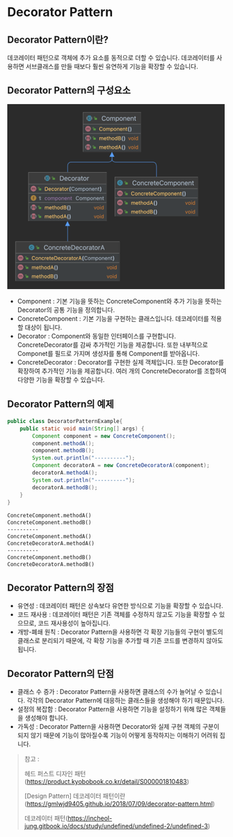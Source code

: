 # Decorator Pattern

## Decorator Pattern이란?

데코레이터 패턴으로 객체에 추가 요소를 동적으로 더할 수 있습니다. 데코레이터를 사용하면 서브클래스를 만들 때보다 훨씬 유연하게 기능을 확장할 수 있습니다.

## Decorator Pattern의 구성요소

<img src="img/DecoratorPattern.png" width="500">

* Component : 기본 기능을 뜻하는 ConcreteComponent와 추가 기능을 뜻하는 Decorator의 공통 기능을 정의합니다.
* ConcreteComponent : 기본 기능을 구현하는 클래스입니다. 데코레이터를 적용할 대상이 됩니다.
* Decorator : Component와 동일한 인터페이스를 구현합니다. ConcreteDecorator를 감싸 추가적인 기능을 제공합니다. 또한 내부적으로 Componet를 필드로 가지며 생성자를 통해 Component를 받아옵니다.
* ConcreteDecorator : Decorator를 구현한 실제 객체입니다. 또한 Decorator를 확장하여 추가적인 기능을 제공합니다. 여러 개의 ConcreteDecorator를 조합하여 다양한 기능을 확장할 수 있습니다.

## Decorator Pattern의 예제

~~~java
public class DecoratorPatternExample{
    public static void main(String[] args) {
        Component component = new ConcreteComponent();
        component.methodA();
        component.methodB();
        System.out.println("----------");
        Component decoratorA = new ConcreteDecoratorA(component);
        decoratorA.methodA();
        System.out.println("----------");
        decoratorA.methodB();
    }
}
~~~
~~~
ConcreteComponent.methodA()
ConcreteComponent.methodB()
----------
ConcreteComponent.methodA()
ConcreteDecoratorA.methodA()
----------
ConcreteComponent.methodB()
ConcreteDecoratorA.methodB()
~~~

## Decorator Pattern의 장점

* 유연성 : 데코레이터 패턴은 상속보다 유연한 방식으로 기능을 확장할 수 있습니다.
* 코드 재사용 : 데코레이터 패턴은 기존 객체를 수정하지 않고도 기능을 확장할 수 있으므로, 코드 재사용성이 높아집니다.
* 개방-폐쇄 원칙 : Decorator Pattern을 사용하면 각 확장 기능들의 구현이 별도의 클래스로 분리되기 때문에, 각 확장 기능을 추가할 때 기존 코드를 변경하지 않아도 됩니다.

## Decorator Pattern의 단점

* 클래스 수 증가 : Decorator Pattern을 사용하면 클래스의 수가 늘어날 수 있습니다. 각각의 Decorator Pattern에 대응하는 클래스들을 생성해야 하기 때문입니다.
* 설정의 복잡함 : Decorator Pattern을 사용하면 기능을 설정하기 위해 많은 객체들을 생성해야 합니다.
* 가독성 : Decorator Pattern을 사용하면 Decorator와 실제 구현 객체의 구분이 되지 않기 때문에 기능이 많아질수록 기능이 어떻게 동작하지는 이해하기 어려워 집니다.

> 참고 : 
> 
> 헤드 퍼스트 디자인 패턴(https://product.kyobobook.co.kr/detail/S000001810483)
> 
> [Design Pattern] 데코레이터 패턴이란(https://gmlwjd9405.github.io/2018/07/09/decorator-pattern.html)
> 
> 데코레이터 패턴(https://incheol-jung.gitbook.io/docs/study/undefined/undefined-2/undefined-3)
